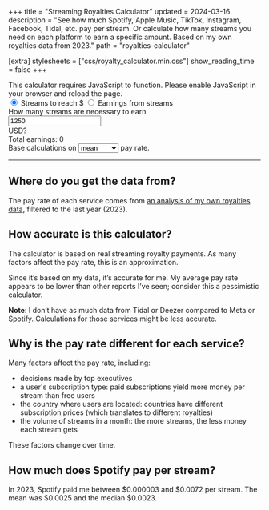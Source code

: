 +++
title = "Streaming Royalties Calculator"
updated = 2024-03-16
description = "See how much Spotify, Apple Music, TikTok, Instagram, Facebook, Tidal, etc. pay per stream. Or calculate how many streams you need on each platform to earn a specific amount. Based on my own royalties data from 2023."
path = "royalties-calculator"

[extra]
stylesheets = ["css/royalty_calculator.min.css"]
show_reading_time = false
+++

<noscript>
This calculator requires JavaScript to function. Please enable JavaScript in your browser and reload the page.
</noscript>

<form id="calculator" class="js">
    <div class="mode-selection">
        <input type="radio" id="calculateStreams" name="mode" value="CalculateStreams" checked>
        <label for="calculateStreams">Streams to reach $</label>
        <input type="radio" id="calculateEarnings" name="mode" value="CalculateEarnings">
        <label for="calculateEarnings">Earnings from streams</label>
    </div>
    <div id="calculator-content">
        <div id="question">How many streams are necessary to earn <div class="target-amount">
            <input type="number" id="target-amount" min="1" title="target amount to calculate streams necessary" inputmode="numeric" value=1250>
        </div> USD?</div>
        <div id="earnings-results" class="hidden">Total earnings: <span id="earnings-amount">0</span></div>
        <div id="results" class="results-grid"></div>
        <div>
            Base calculations on
            <select id="calculation-type" class="dropdown" name="calculation-type">
                <option value="Mean" selected>mean</option>
                <option value="Median">median</option>
                <option value="Min">minimum</option>
                <option value="Max">maximum</option>
            </select>
            pay rate.
        </div>
    </div>
<script src="/js/streamsMonthCalculator.min.js"></script>
</form>

---

## Where do you get the data from?

The pay rate of each service comes from [an analysis of my own royalties data](/blog/data-analysis-music-streaming/), filtered to the last year (2023).

## How accurate is this calculator?

The calculator is based on real streaming royalty payments. As many factors affect the pay rate, this is an approximation.

Since it’s based on my data, it’s accurate for me. My average pay rate appears to be lower than other reports I’ve seen; consider this a pessimistic calculator.

**Note**: I don’t have as much data from Tidal or Deezer compared to Meta or Spotify. Calculations for those services might be less accurate.

## Why is the pay rate different for each service?

Many factors affect the pay rate, including:

- decisions made by top executives
- a user's subscription type: paid subscriptions yield more money per stream than free users
- the country where users are located: countries have different subscription prices (which translates to different royalties)
- the volume of streams in a month: the more streams, the less money each stream gets

These factors change over time.

## How much does Spotify pay per stream?

In 2023, Spotify paid me between $0.000003 and $0.0072 per stream. The mean was $0.0025 and the median $0.0023.
